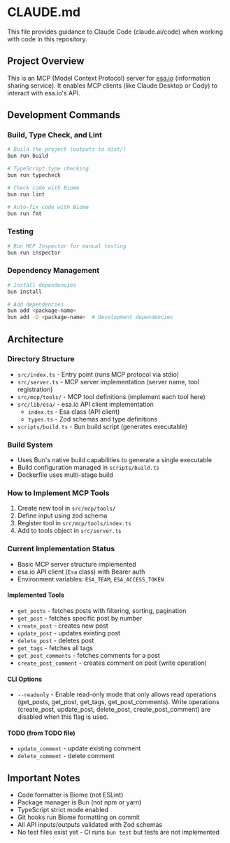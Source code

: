 # CLAUDE.md

This file provides guidance to Claude Code (claude.ai/code) when working with code in this repository.

## Project Overview

This is an MCP (Model Context Protocol) server for [esa.io](https://esa.io) (information sharing service). It enables MCP clients (like Claude Desktop or Cody) to interact with esa.io's API.

## Development Commands

### Build, Type Check, and Lint
```bash
# Build the project (outputs to dist/)
bun run build

# TypeScript type checking
bun run typecheck

# Check code with Biome
bun run lint

# Auto-fix code with Biome
bun run fmt
```

### Testing
```bash
# Run MCP Inspector for manual testing
bun run inspector
```

### Dependency Management
```bash
# Install dependencies
bun install

# Add dependencies
bun add <package-name>
bun add -D <package-name>  # Development dependencies
```

## Architecture

### Directory Structure
- `src/index.ts` - Entry point (runs MCP protocol via stdio)
- `src/server.ts` - MCP server implementation (server name, tool registration)
- `src/mcp/tools/` - MCP tool definitions (implement each tool here)
- `src/lib/esa/` - esa.io API client implementation
  - `index.ts` - Esa class (API client)
  - `types.ts` - Zod schemas and type definitions
- `scripts/build.ts` - Bun build script (generates executable)

### Build System
- Uses Bun's native build capabilities to generate a single executable
- Build configuration managed in `scripts/build.ts`
- Dockerfile uses multi-stage build

### How to Implement MCP Tools
1. Create new tool in `src/mcp/tools/`
2. Define input using zod schema
3. Register tool in `src/mcp/tools/index.ts`
4. Add to tools object in `src/server.ts`

### Current Implementation Status
- Basic MCP server structure implemented
- esa.io API client (`Esa` class) with Bearer auth
- Environment variables: `ESA_TEAM`, `ESA_ACCESS_TOKEN`

#### Implemented Tools
- `get_posts` - fetches posts with filtering, sorting, pagination
- `get_post` - fetches specific post by number
- `create_post` - creates new post
- `update_post` - updates existing post
- `delete_post` - deletes post
- `get_tags` - fetches all tags
- `get_post_comments` - fetches comments for a post
- `create_post_comment` - creates comment on post (write operation)

#### CLI Options
- `--readonly` - Enable read-only mode that only allows read operations (get_posts, get_post, get_tags, get_post_comments). Write operations (create_post, update_post, delete_post, create_post_comment) are disabled when this flag is used.

#### TODO (from TODO file)
- `update_comment` - update existing comment
- `delete_comment` - delete comment

## Important Notes
- Code formatter is Biome (not ESLint)
- Package manager is Bun (not npm or yarn)
- TypeScript strict mode enabled
- Git hooks run Biome formatting on commit
- All API inputs/outputs validated with Zod schemas
- No test files exist yet - CI runs `bun test` but tests are not implemented